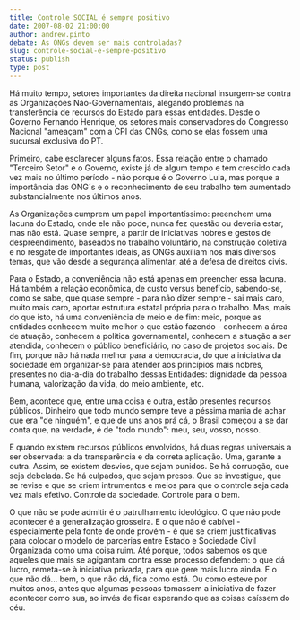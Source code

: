 ```yaml
---
title: Controle SOCIAL é sempre positivo
date: 2007-08-02 21:00:00
author: andrew.pinto
debate: As ONGs devem ser mais controladas?
slug: controle-social-e-sempre-positivo
status: publish 
type: post
---
```


Há muito tempo, setores importantes da direita nacional insurgem-se contra as Organizações Não-Governamentais, alegando problemas na transferência de recursos do Estado para essas entidades. Desde o Governo Fernando Henrique, os setores mais conservadores do Congresso Nacional "ameaçam" com a CPI das ONGs, como se elas fossem uma sucursal exclusiva do PT.  

Primeiro, cabe esclarecer alguns fatos. Essa relação entre o chamado "Terceiro Setor" e o Governo, existe já de algum tempo e tem crescido cada vez mais no último período - não porque é o Governo Lula, mas porque a importância das ONG´s e o reconhecimento de seu trabalho tem aumentado substancialmente nos últimos anos.  

As Organizações cumprem um papel importantíssimo: preenchem uma lacuna do Estado, onde ele não pode, nunca fez questão ou deveria estar, mas não está. Quase sempre, a partir de iniciativas nobres e gestos de despreendimento, baseados no trabalho voluntário, na construção coletiva e no resgate de importantes ideais, as ONGs auxiliam nos mais diversos temas, que vão desde a segurança alimentar, até a defesa de direitos civis.  

Para o Estado, a conveniência não está apenas em preencher essa lacuna. Há também a relação econômica, de custo versus benefício, sabendo-se, como se sabe, que quase sempre - para não dizer sempre - sai mais caro, muito mais caro, aportar estrutura estatal própria para o trabalho. Mas, mais do que isto, há uma conveniência de meio e de fim: meio, porque as entidades conhecem muito melhor o que estão fazendo - conhecem a área de atuação, conhecem a política governamental, conhecem a situação a ser atendida, conhecem o público beneficiário, no caso de projetos sociais. De fim, porque não há nada melhor para a democracia, do que a iniciativa da sociedade em organizar-se para atender aos princípios mais nobres, presentes no dia-a-dia do trabalho dessas Entidades: dignidade da pessoa humana, valorização da vida, do meio ambiente, etc.  

Bem, acontece que, entre uma coisa e outra, estão presentes recursos públicos. Dinheiro que todo mundo sempre teve a péssima mania de achar que era "de ninguém", e que de uns anos prá cá, o Brasil começou a se dar conta que, na verdade, é de "todo mundo": meu, seu, vosso, nosso.  

E quando existem recursos públicos envolvidos, há duas regras universais a ser observada: a da transparência e da correta aplicação. Uma, garante a outra. Assim, se existem desvios, que sejam punidos. Se há corrupção, que seja debelada. Se há culpados, que sejam presos. Que se investigue, que se revise e que se criem intrumentos e meios para que o controle seja cada vez mais efetivo. Controle da sociedade. Controle para o bem.  

O que não se pode admitir é o patrulhamento ideológico. O que não pode acontecer é a generalização grosseira. E o que não é cabível - especialmente pela fonte de onde provém - é que se criem justificativas para colocar o modelo de parcerias entre Estado e Sociedade Civil Organizada como uma coisa ruim. Até porque, todos sabemos os que aqueles que mais se agigantam contra esse processo defendem: o que dá lucro, remeta-se à iniciativa privada, para que gere mais lucro ainda. E o que não dá... bem, o que não dá, fica como está. Ou como esteve por muitos anos, antes que algumas pessoas tomassem a iniciativa de fazer acontecer como sua, ao invés de ficar esperando que as coisas caíssem do céu.
